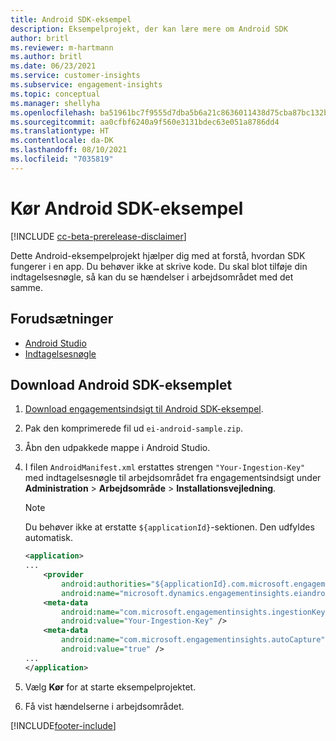 ```yaml
---
title: Android SDK-eksempel
description: Eksempelprojekt, der kan lære mere om Android SDK
author: britl
ms.reviewer: m-hartmann
ms.author: britl
ms.date: 06/23/2021
ms.service: customer-insights
ms.subservice: engagement-insights
ms.topic: conceptual
ms.manager: shellyha
ms.openlocfilehash: ba51961bc7f9555d7dba5b6a21c8636011438d75cba87bc132b896841c467a33
ms.sourcegitcommit: aa0cfbf6240a9f560e3131bdec63e051a8786dd4
ms.translationtype: HT
ms.contentlocale: da-DK
ms.lasthandoff: 08/10/2021
ms.locfileid: "7035819"
---
```

# <a name="run-the-android-sdk-sample"></a>Kør Android SDK-eksempel

[!INCLUDE [cc-beta-prerelease-disclaimer](includes/cc-beta-prerelease-disclaimer.md)]

Dette Android-eksempelprojekt hjælper dig med at forstå, hvordan SDK fungerer i en app. Du behøver ikke at skrive kode. Du skal blot tilføje din indtagelsesnøgle, så kan du se hændelser i arbejdsområdet med det samme.

## <a name="prerequisites"></a>Forudsætninger

- [Android Studio](https://developer.android.com/studio)
- [Indtagelsesnøgle](get-started-android.md)

## <a name="download-the-android-sdk-sample"></a>Download Android SDK-eksemplet

1. [Download engagementsindsigt til Android SDK-eksempel](https://download.pi.dynamics.com/sdk/EI-SDKs/ei-android-sample.zip).
1. Pak den komprimerede fil ud `ei-android-sample.zip`.
1. Åbn den udpakkede mappe i Android Studio.
1. I filen `AndroidManifest.xml` erstattes strengen `"Your-Ingestion-Key"` med indtagelsesnøgle til arbejdsområdet fra engagementsindsigt under **Administration** > **Arbejdsområde** > **Installationsvejledning**. 

   > [!NOTE]
   > Du behøver ikke at erstatte `${applicationId}`-sektionen. Den udfyldes automatisk.

   ```xml
   <application>
   ...
       <provider
           android:authorities="${applicationId}.com.microsoft.engagementinsights.eiandroidsdk.AnalyticsContentProvider"
           android:name="microsoft.dynamics.engagementinsights.eiandroidsdk.AnalyticsContentProvider" />
       <meta-data
           android:name="com.microsoft.engagementinsights.ingestionKey"
           android:value="Your-Ingestion-Key" />
       <meta-data
           android:name="com.microsoft.engagementinsights.autoCapture"
           android:value="true" />
   ...
   </application>
   ```

1. Vælg **Kør** for at starte eksempelprojektet.
1. Få vist hændelserne i arbejdsområdet.


[!INCLUDE[footer-include](../includes/footer-banner.md)]
